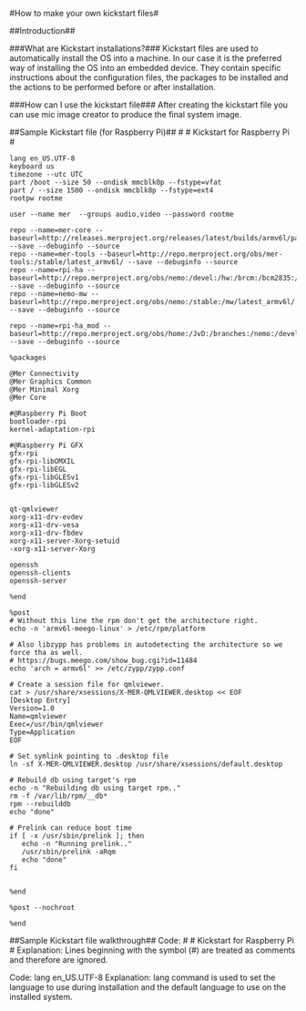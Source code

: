 #How to make your own kickstart files#

##Introduction##

###What are Kickstart installations?###
Kickstart files are used to automatically install the OS into a machine. In our case it is the preferred way of installing the OS into an embedded device. They contain specific instructions about the configuration files, the packages to be installed and the actions to be performed before or after installation.

###How can I use the kickstart file###
After creating the kickstart file you can use mic image creator to produce the final system image.

##Sample Kickstart file (for Raspberry Pi)##
	#
	# Kickstart for Raspberry Pi
	#

	lang en_US.UTF-8
	keyboard us
	timezone --utc UTC
	part /boot --size 50 --ondisk mmcblk0p --fstype=vfat
	part / --size 1500 --ondisk mmcblk0p --fstype=ext4
	rootpw rootme 

	user --name mer  --groups audio,video --password rootme 

	repo --name=mer-core --baseurl=http://releases.merproject.org/releases/latest/builds/armv6l/packages --save --debuginfo --source
	repo --name=mer-tools --baseurl=http://repo.merproject.org/obs/mer-tools:/stable/latest_armv6l/ --save --debuginfo --source
	repo --name=rpi-ha --baseurl=http://repo.merproject.org/obs/nemo:/devel:/hw:/brcm:/bcm2835:/rpi/latest_armv6l/ --save --debuginfo --source
	repo --name=nemo-mw --baseurl=http://repo.merproject.org/obs/nemo:/stable:/mw/latest_armv6l/ --save --debuginfo --source

	repo --name=rpi-ha_mod --baseurl=http://repo.merproject.org/obs/home:/JvD:/branches:/nemo:/devel:/hw:/brcm:/bcm2835:/rpi/latest_armv6l/ --save --debuginfo --source

	%packages

	@Mer Connectivity
	@Mer Graphics Common
	@Mer Minimal Xorg
	@Mer Core

	#@Raspberry Pi Boot
	bootloader-rpi
	kernel-adaptation-rpi

	#@Raspberry Pi GFX
	gfx-rpi
	gfx-rpi-libOMXIL
	gfx-rpi-libEGL
	gfx-rpi-libGLESv1
	gfx-rpi-libGLESv2


	qt-qmlviewer
	xorg-x11-drv-evdev
	xorg-x11-drv-vesa
	xorg-x11-drv-fbdev
	xorg-x11-server-Xorg-setuid
	-xorg-x11-server-Xorg

	openssh
	openssh-clients
	openssh-server
	
	%end

	%post
	# Without this line the rpm don't get the architecture right.
	echo -n 'armv6l-meego-linux' > /etc/rpm/platform
	
	# Also libzypp has problems in autodetecting the architecture so we force tha as well.
	# https://bugs.meego.com/show_bug.cgi?id=11484
	echo 'arch = armv6l' >> /etc/zypp/zypp.conf

	# Create a session file for qmlviewer.
	cat > /usr/share/xsessions/X-MER-QMLVIEWER.desktop << EOF
	[Desktop Entry]
	Version=1.0
	Name=qmlviewer
	Exec=/usr/bin/qmlviewer
	Type=Application
	EOF

	# Set symlink pointing to .desktop file 
	ln -sf X-MER-QMLVIEWER.desktop /usr/share/xsessions/default.desktop

	# Rebuild db using target's rpm
	echo -n "Rebuilding db using target rpm.."
	rm -f /var/lib/rpm/__db*
	rpm --rebuilddb
	echo "done"

	# Prelink can reduce boot time
	if [ -x /usr/sbin/prelink ]; then
	   echo -n "Running prelink.."
	   /usr/sbin/prelink -aRqm
	   echo "done"
	fi


	%end

	%post --nochroot

	%end

##Sample Kickstart file walkthrough##
Code:
	#
	# Kickstart for Raspberry Pi
	#
Explanation:
Lines beginning with the symbol (#) are treated as comments and therefore are ignored.

Code:
	lang en_US.UTF-8
Explanation:
lang command is used to set the language to use during installation and the default language to use on the installed system.
